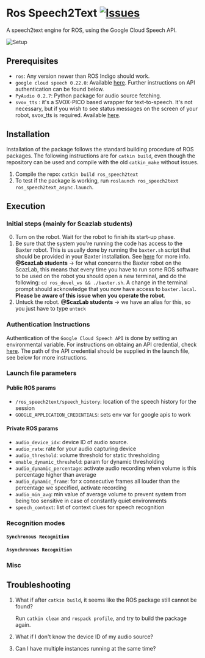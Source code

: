 # Ros Speech2Text [![Issues](https://img.shields.io/github/issues/ScazLab/ros_speech2text.svg?label=Issues)](https://github.com/ScazLab/ros_speech2text/issues)

A speech2text engine for ROS, using the Google Cloud Speech API.

![Setup](https://cloud.githubusercontent.com/assets/7922534/23566041/32243298-001e-11e7-860e-6a187fd416e6.png)

## Prerequisites

 * `ros`: Any version newer than ROS Indigo should work.
 * `google cloud speech 0.22.0`: Available [here](https://pypi.python.org/pypi/google-cloud). Further instructions on API authentication can be found below.
 * `PyAudio 0.2.7`: Python package for audio source fetching. 
 * `svox_tts` : it's a SVOX-PICO based wrapper for text-to-speech. It's not necessary, but if you wish to see status messages on the screen of your robot, svox_tts is required. Available [here](https://github.com/ScazLab/svox_tts).

## Installation

Installation of the package follows the standard building procedure of ROS packages. The following instructions are for `catkin build`, even though the repository can be used and compile with the old `catkin_make` without issues.

 1. Compile the repo: `catkin build ros_speech2text`
 2. To test if the package is working, run `roslaunch ros_speech2text ros_speech2text_async.launch`.
 
## Execution

### Initial steps (mainly for Scazlab students)

 0. Turn on the robot. Wait for the robot to finish its start-up phase.
 1. Be sure that the system you're running the code has access to the Baxter robot. This is usually done by running the `baxter.sh` script that should be provided in your Baxter installation. See [here](http://sdk.rethinkrobotics.com/wiki/Hello_Baxter#Source_ROS_Environment_Setup_Script) for more info. **@ScazLab students** → for what concerns the Baxter robot on the ScazLab, this means that every time you have to run some ROS software to be used on the robot you should open a new terminal, and do the following: ` cd ros_devel_ws && ./baxter.sh `. A change in the terminal prompt should acknowledge that you now have access to `baxter.local`. __Please be aware of this issue when you operate the robot__.
 2. Untuck the robot. **@ScazLab students** → we have an alias for this, so you just have to type `untuck`

### Authentication Instructions

Authentication of the `Google Cloud Speech API` is done by setting an environmental variable. For instructions on obtaing an API credential, check [here](https://cloud.google.com/speech/docs/getting-started). The path of the API credential should be supplied in the launch file, see below for more instructions.

### Launch file parameters

#### Public ROS params
* `/ros_speech2text/speech_history`: location of the speech history for the session
* `GOOGLE_APPLICATION_CREDENTIALS`: sets env var for google apis to work

#### Private ROS params
* `audio_device_idx`: device ID of audio source.
* `audio_rate`: rate for your audio capturing device
* `audio_threshold`: volume threshold for static thresholding
* `enable_dynamic_threshold`: param for dynamic thresholding
* `audio_dynamic_percentage`: activate audio recording when volume is this percentage higher than average
* `audio_dynamic_frame`: for x consecutive frames all louder than the percentage we specified, activate recording
* `audio_min_avg`: min value of average volume to prevent system from being too sensitive in case of constantly quiet environments
* `speech_context`: list of context clues for speech recognition

### Recognition modes
#### `Synchronous Recognition`

#### `Asynchronous Recognition`

### Misc

## Troubleshooting
1. What if after `catkin build`, it seems like the ROS package still cannot be found?

   Run `catkin clean` and `rospack profile`, and try to build the package again.
2. What if I don't know the device ID of my audio source?
3. Can I have multiple instances running at the same time?


